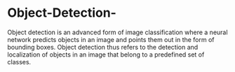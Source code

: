 # Object-Detection-
Object detection is an advanced form of image classification where a neural network predicts objects in an image and points them out in the form of bounding boxes. Object detection thus refers to the detection and localization of objects in an image that belong to a predefined set of classes.
